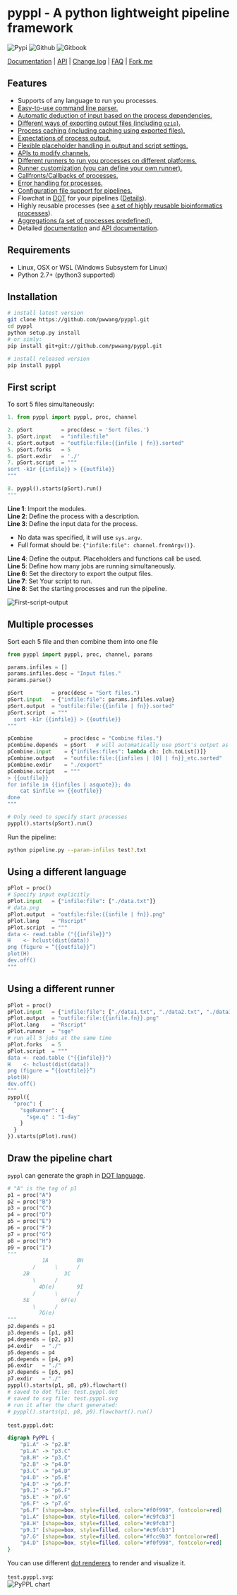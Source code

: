 # pyppl - A python lightweight pipeline framework
![Pypi][22] ![Github][23] ![Gitbook][21]   

[Documentation][1] | [API][2] | [Change log][19] | [FAQ][26] | [Fork me][3]

<!-- toc -->
## Features
- Supports of any language to run you processes.
- [Easy-to-use command line parser.][27]
- [Automatic deduction of input based on the process dependencies.][4]
- [Different ways of exporting output files (including `gzip`).][5]
- [Process caching (including caching using exported files).][6]
- [Expectations of process output.][25]
- [Flexible placeholder handling in output and script settings.][7]
- [APIs to modify channels.][8]
- [Different runners to run you processes on different platforms.][9]
- [Runner customization (you can define your own runner).][10]
- [Callfronts/Callbacks of processes.][11]
- [Error handling for processes.][12]
- [Configuration file support for pipelines.][13]
- Flowchat in [DOT][14] for your pipelines ([Details][15]).
- Highly reusable processes (see [a set of highly reusable bioinformatics processes][24]).
- [Aggregations (a set of processes predefined).][16]
- Detailed [documentation][1] and [API documentation][2].

## Requirements
- Linux, OSX or WSL (Windows Subsystem for Linux)
- Python 2.7+ (python3 supported)

## Installation
```bash
# install latest version
git clone https://github.com/pwwang/pyppl.git
cd pyppl
python setup.py install
# or simly:
pip install git+git://github.com/pwwang/pyppl.git

# install released version
pip install pyppl
```

## First script
To sort 5 files simultaneously: 
```python
1. from pyppl import pyppl, proc, channel

2. pSort         = proc(desc = 'Sort files.')
3. pSort.input   = "infile:file"
4. pSort.output  = "outfile:file:{{infile | fn}}.sorted"
5. pSort.forks   = 5
6. pSort.exdir   = './'
7. pSort.script  = """
sort -k1r {{infile}} > {{outfile}}
""" 

8. pyppl().starts(pSort).run()
"""
```

**Line 1**: Import the modules.  
**Line 2**: Define the process with a description.  
**Line 3**: Define the input data for the process.  
* No data was specified, it will use `sys.argv`.   
* Full format should be: `{"infile:file": channel.fromArgv()}`.  

**Line 4**: Define the output. Placeholders and functions call be used.  
**Line 5**: Define how many jobs are running simultaneously.  
**Line 6**: Set the directory to export the output files.  
**Line 7**: Set Your script to run.  
**Line 8**: Set the starting processes and run the pipeline.  

![First-script-output][20]

## Multiple processes 
Sort each 5 file and then combine them into one file
```python
from pyppl import pyppl, proc, channel, params

params.infiles = []
params.infiles.desc = "Input files."
params.parse()

pSort         = proc(desc = "Sort files.")
pSort.input   = {"infile:file": params.infiles.value}
pSort.output  = "outfile:file:{{infile | fn}}.sorted"
pSort.script  = """
  sort -k1r {{infile}} > {{outfile}}
""" 

pCombine          = proc(desc = "Combine files.")
pCombine.depends  = pSort   # will automatically use pSort's output as input data
pCombine.input    = {"infiles:files": lambda ch: [ch.toList()]}
pCombine.output   = "outfile:file:{{infiles | [0] | fn}}_etc.sorted"
pCombine.exdir    = "./export" 
pCombine.script   = """
> {{outfile}}
for infile in {{infiles | asquote}}; do
	cat $infile >> {{outfile}}
done
"""

# Only need to specify start processes
pyppl().starts(pSort).run()
```

Run the pipeline: 
```bash
python pipeline.py --param-infiles test?.txt
```

## Using a different language
```python
pPlot = proc()
# Specify input explicitly
pPlot.input   = {"infile:file": ["./data.txt"]}
# data.png
pPlot.output  = "outfile:file:{{infile | fn}}.png"
pPlot.lang    = "Rscript"
pPlot.script  = """
data <- read.table ("{{infile}}")
H    <- hclust(dist(data))
png (figure = “{{outfile}}”)
plot(H)
dev.off()
"""
```

## Using a different runner
```python
pPlot = proc()
pPlot.input   = {"infile:file": ["./data1.txt", "./data2.txt", "./data3.txt", "./data4.txt", "./data5.txt"]}
pPlot.output  = "outfile:file:{{infile.fn}}.png"
pPlot.lang    = "Rscript"
pPlot.runner  = "sge"
# run all 5 jobs at the same time
pPlot.forks   = 5
pPlot.script  = """
data <- read.table ("{{infile}}")
H    <- hclust(dist(data))
png (figure = “{{outfile}}”)
plot(H)
dev.off()
"""
pyppl({
  "proc": {
    "sgeRunner": {
      "sge.q" : "1-day"
    }
  }
}).starts(pPlot).run()
```

## Draw the pipeline chart
`pyppl` can generate the graph in [DOT language][14]. 
```python
# "A" is the tag of p1
p1 = proc("A")
p2 = proc("B")
p3 = proc("C")
p4 = proc("D")
p5 = proc("E")
p6 = proc("F")
p7 = proc("G")
p8 = proc("H")
p9 = proc("I")
"""
		   1A         8H
		/      \      /
	 2B           3C
		\      /
		  4D(e)       9I
		/      \      /
	 5E          6F(e)
		\      /
		  7G(e)
"""
p2.depends = p1
p3.depends = [p1, p8]
p4.depends = [p2, p3]
p4.exdir   = "./"
p5.depends = p4
p6.depends = [p4, p9]
p6.exdir   = "./"
p7.depends = [p5, p6]
p7.exdir   = "./"
pyppl().starts(p1, p8, p9).flowchart()
# saved to dot file: test.pyppl.dot
# saved to svg file: test.pyppl.svg
# run it after the chart generated:
# pyppl().starts(p1, p8, p9).flowchart().run()
```
`test.pyppl.dot`:
```dot
digraph PyPPL {
	"p1.A" -> "p2.B"
	"p1.A" -> "p3.C"
	"p8.H" -> "p3.C"
	"p2.B" -> "p4.D"
	"p3.C" -> "p4.D"
	"p4.D" -> "p5.E"
	"p4.D" -> "p6.F"
	"p9.I" -> "p6.F"
	"p5.E" -> "p7.G"
	"p6.F" -> "p7.G"
	"p6.F" [shape=box, style=filled, color="#f0f998", fontcolor=red]
	"p1.A" [shape=box, style=filled, color="#c9fcb3"]
	"p8.H" [shape=box, style=filled, color="#c9fcb3"]
	"p9.I" [shape=box, style=filled, color="#c9fcb3"]
	"p7.G" [shape=box, style=filled, color="#fcc9b3" fontcolor=red]
	"p4.D" [shape=box, style=filled, color="#f0f998", fontcolor=red]
}
```
You can use different [dot renderers][17] to render and visualize it.

`test.pyppl.svg`:  
![PyPPL chart][18]

[1]: https://pwwang.gitbooks.io/pyppl/
[2]: https://pwwang.gitbooks.io/pyppl/api.html
[3]: https://github.com/pwwang/pyppl/
[4]: https://pwwang.gitbooks.io/pyppl/specify-input-and-output-of-a-process.html#specify-input-of-a-process
[5]: https://pwwang.gitbooks.io/pyppl/export-output-files.html
[6]: https://pwwang.gitbooks.io/pyppl/caching.html
[7]: https://pwwang.gitbooks.io/pyppl/placeholders.html
[8]: https://pwwang.gitbooks.io/pyppl/channels.html
[9]: https://pwwang.gitbooks.io/pyppl/runners.html
[10]: https://pwwang.gitbooks.io/pyppl/runners.html#define-your-own-runner
[11]: https://pwwang.gitbooks.io/pyppl/set-other-properties-of-a-process.html#use-callback-to-modify-the-process-pcallback
[12]: https://pwwang.gitbooks.io/pyppl/set-other-properties-of-a-process.html#error-handling-perrhowperrntry
[13]: https://pwwang.gitbooks.io/pyppl/configure-a-pipeline.html#use-a-configuration-file
[14]: https://en.wikipedia.org/wiki/DOT_(graph_description_language)
[15]: https://pwwang.gitbooks.io/pyppl/draw-flowchart-of-a-pipeline.html
[16]: https://pwwang.gitbooks.io/pyppl/aggregations.html
[17]: https://en.wikipedia.org/wiki/DOT_(graph_description_language)#Layout_programs
[18]: https://github.com/pwwang/pyppl/raw/master/docs/pyppl.png
[19]: https://pwwang.gitbooks.io/pyppl/change-log.html
[20]: https://github.com/pwwang/pyppl/raw/master/docs/firstScript.png
[21]: https://www.gitbook.com/button/status/book/pwwang/pyppl
[22]: https://badge.fury.io/py/pyppl.svg
[23]: https://badge.fury.io/gh/pwwang%2Fpyppl.svg
[24]: https://github.com/pwwang/bioprocs
[25]: https://pwwang.gitbooks.io/pyppl/content/set-other-properties-of-a-process.html#set-expectations-of-a-process
[26]: https://pwwang.gitbooks.io/pyppl/content/faq.html
[27]: https://pwwang.gitbooks.io/pyppl/content/command-line-argument-parser
